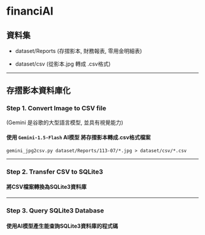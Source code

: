 # financiAI
  
## 資料集

* dataset/Reports (存摺影本, 財務報表, 零用金明細表)<br>

* dataset/csv (從影本.jpg 轉成 .csv格式)<br>

---
## 存摺影本資料庫化

### Step 1. Convert Image to CSV file
(Gemini 是谷歌的大型語言模型, 並具有視覺能力)<br>

#### 使用 `Gemini-1.5-Flash` AI模型 將存摺影本轉成.csv格式檔案<br>

`gemini_jpg2csv.py dataset/Reports/113-07/*.jpg > dataset/csv/*.csv`<br>

---
### Step 2. Transfer CSV to SQLite3 
#### 將CSV檔案轉換為SQLite3資料庫<br>

---
### Step 3. Query SQLite3 Database
#### 使用AI模型產生能查詢SQLite3資料庫的程式碼
